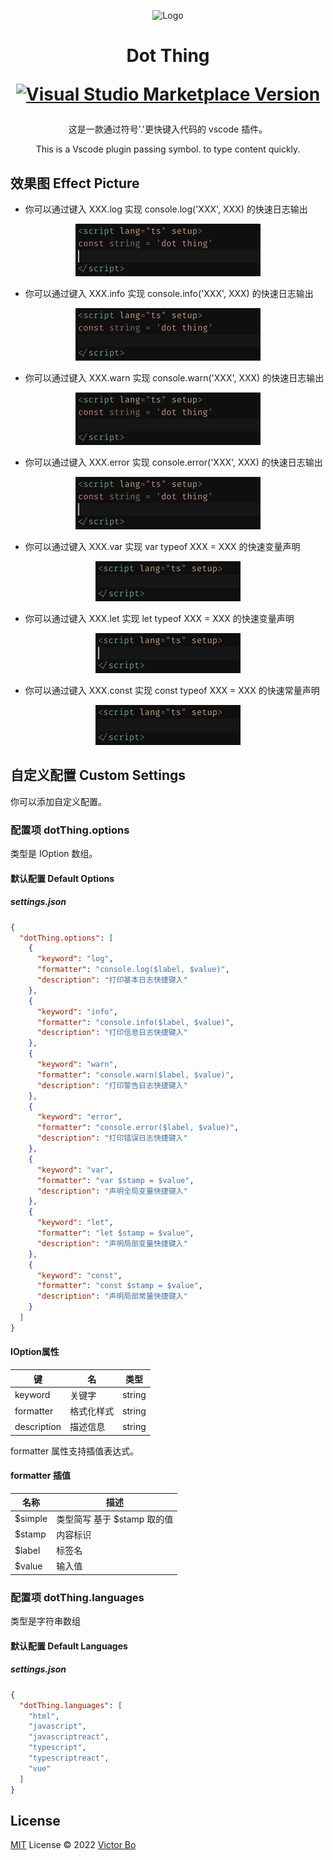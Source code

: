 <p align="center">
<img src="https://vtrbo.gallerycdn.vsassets.io/extensions/vtrbo/dot-thing/0.0.4/1657184239551/Microsoft.VisualStudio.Services.Icons.Default" alt="Logo" height="100"/>
</p>

<h1 align="center">
<p align="center">Dot Thing</p>
<p align="center">
<a href="https://marketplace.visualstudio.com/items?itemName=vtrbo.dot-thing" target="__blank"><img src="https://img.shields.io/visual-studio-marketplace/v/vtrbo.dot-thing.svg?color=228cb3&amp;label=" alt="Visual Studio Marketplace Version" /></a>
</p>
</h1>

<p>
<p align="center">这是一款通过符号'.'更快键入代码的 vscode 插件。</p>
<p align="center">This is a Vscode plugin passing symbol. to type content quickly.</p>
</p>

## 效果图 Effect Picture
- 你可以通过键入 XXX.log 实现 console.log('XXX', XXX) 的快速日志输出

<p align=center>
<img src="https://github.com/vtrbo/dot-thing/blob/main/res/effect-picture/dot-log.gif?raw=true" alt="console.log" />
</p>

- 你可以通过键入 XXX.info 实现 console.info('XXX', XXX) 的快速日志输出

<p align=center>
<img src="https://github.com/vtrbo/dot-thing/blob/main/res/effect-picture/dot-info.gif?raw=true" alt="console.info" />
</p>

- 你可以通过键入 XXX.warn 实现 console.warn('XXX', XXX) 的快速日志输出

<p align=center>
<img src="https://github.com/vtrbo/dot-thing/blob/main/res/effect-picture/dot-warn.gif?raw=true" alt="console.warn" />
</p>

- 你可以通过键入 XXX.error 实现 console.error('XXX', XXX) 的快速日志输出

<p align=center>
<img src="https://github.com/vtrbo/dot-thing/blob/main/res/effect-picture/dot-error.gif?raw=true" alt="console.error" />
</p>

- 你可以通过键入 XXX.var 实现 var typeof XXX = XXX 的快速变量声明

<p align=center>
<img src="https://github.com/vtrbo/dot-thing/blob/main/res/effect-picture/dot-var.gif?raw=true" alt="var" />
</p>

- 你可以通过键入 XXX.let 实现 let typeof XXX = XXX 的快速变量声明

<p align=center>
<img src="https://github.com/vtrbo/dot-thing/blob/main/res/effect-picture/dot-let.gif?raw=true" alt="let" />
</p>

- 你可以通过键入 XXX.const 实现 const typeof XXX = XXX 的快速常量声明

<p align=center>
<img src="https://github.com/vtrbo/dot-thing/blob/main/res/effect-picture/dot-const.gif?raw=true" alt="const" />
</p>

## 自定义配置 Custom Settings
<p>你可以添加自定义配置。</p>

### 配置项 dotThing.options
<p>类型是 IOption 数组。</p>

#### 默认配置 Default Options
##### settings.json
```json
{
  "dotThing.options": [
    {
      "keyword": "log",
      "formatter": "console.log($label, $value)",
      "description": "打印基本日志快捷键入"
    },
    {
      "keyword": "info",
      "formatter": "console.info($label, $value)",
      "description": "打印信息日志快捷键入"
    },
    {
      "keyword": "warn",
      "formatter": "console.warn($label, $value)",
      "description": "打印警告日志快捷键入"
    },
    {
      "keyword": "error",
      "formatter": "console.error($label, $value)",
      "description": "打印错误日志快捷键入"
    },
    {
      "keyword": "var",
      "formatter": "var $stamp = $value",
      "description": "声明全局变量快捷键入"
    },
    {
      "keyword": "let",
      "formatter": "let $stamp = $value",
      "description": "声明局部变量快捷键入"
    },
    {
      "keyword": "const",
      "formatter": "const $stamp = $value",
      "description": "声明局部常量快捷键入"
    }
  ]
}
```

<h4>IOption属性</h4>

| 键 | 名 | 类型 |
| --- | --- | --- |
| keyword | 关键字 | string |
| formatter | 格式化样式 | string |
| description | 描述信息 | string |

<p>formatter 属性支持插值表达式。</p>

<h4>formatter 插值</h4>

| 名称 | 描述 |
| --- | --- |
| $simple | 类型简写 基于 $stamp 取的值 |
| $stamp | 内容标识 |
| $label | 标签名 |
| $value | 输入值 |

### 配置项 dotThing.languages
<p>类型是字符串数组</p>

#### 默认配置 Default Languages
##### settings.json
```json
{
  "dotThing.languages": [
    "html",
    "javascript",
    "javascriptreact",
    "typescript",
    "typescriptreact",
    "vue"
  ]
}
```

## License

[MIT](./LICENSE) License © 2022 [Victor Bo](https://github.com/vtrbo)
